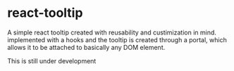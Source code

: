 # react-tooltip
A simple react tooltip created with reusability and custimization in mind.
implemented with a hooks and the tooltip is created through a portal, which allows it to be attached to basically any 
DOM element.

This is still under development
